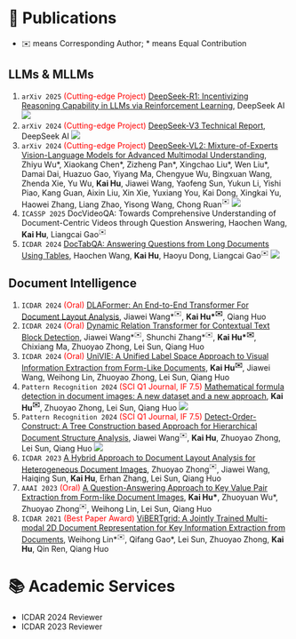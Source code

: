
# 📝 Publications
- ✉️ means Corresponding Author; * means Equal Contribution

## LLMs & MLLMs
1. ``arXiv 2025`` <font color="red">(Cutting-edge Project)</font> [DeepSeek-R1: Incentivizing Reasoning Capability in LLMs via Reinforcement Learning](https://arxiv.org/abs/2501.12948), DeepSeek AI [![](https://img.shields.io/github/stars/deepseek-ai/DeepSeek-R1?style=social&label=DeepSeek-R1+Stars)](https://github.com/deepseek-ai/DeepSeek-R1)
1. ``arXiv 2024`` <font color="red">(Cutting-edge Project)</font> [DeepSeek-V3 Technical Report](https://arxiv.org/abs/2412.19437v1), DeepSeek AI [![](https://img.shields.io/github/stars/deepseek-ai/DeepSeek-V3?style=social&label=DeepSeek-V3+Stars)](https://github.com/deepseek-ai/DeepSeek-V3)
1. ``arXiv 2024`` <font color="red">(Cutting-edge Project)</font> [DeepSeek-VL2: Mixture-of-Experts Vision-Language Models for Advanced Multimodal Understanding](https://arxiv.org/abs/2412.10302), Zhiyu Wu\*, Xiaokang Chen\*, Zizheng Pan\*, Xingchao Liu\*, Wen Liu\*, Damai Dai, Huazuo Gao, Yiyang Ma, Chengyue Wu, Bingxuan Wang, Zhenda Xie, Yu Wu, **Kai Hu**, Jiawei Wang, Yaofeng Sun, Yukun Li, Yishi Piao, Kang Guan, Aixin Liu, Xin Xie, Yuxiang You, Kai Dong, Xingkai Yu, Haowei Zhang, Liang Zhao, Yisong Wang, Chong Ruan$^✉️$ [![](https://img.shields.io/github/stars/deepseek-ai/DeepSeek-VL2?style=social&label=DeepSeek-VL2+Stars)](https://github.com/deepseek-ai/DeepSeek-VL2)
1. ``ICASSP 2025`` DocVideoQA: Towards Comprehensive Understanding of Document-Centric Videos through Question Answering, Haochen Wang, **Kai Hu**, Liangcai Gao$^✉️$
1. ``ICDAR 2024`` [DocTabQA: Answering Questions from Long Documents Using Tables](https://arxiv.org/abs/2408.11490), Haochen Wang, **Kai Hu**, Haoyu Dong, Liangcai Gao$^✉️$ [![](https://img.shields.io/github/stars/SmileWHC/DocTabQA?style=social&label=DocTabQA+Stars)](https://github.com/SmileWHC/DocTabQA)

## Document Intelligence
1. ``ICDAR 2024`` <font color="red">(Oral)</font> [DLAFormer: An End-to-End Transformer For Document Layout Analysis](https://arxiv.org/abs/2405.11757), Jiawei Wang\*$^✉️$, **Kai Hu\*$^✉️$**, Qiang Huo
1. ``ICDAR 2024`` <font color="red">(Oral)</font> [Dynamic Relation Transformer for Contextual Text Block Detection](https://arxiv.org/abs/2401.09232), Jiawei Wang\*$^✉️$, Shunchi Zhang\*$^✉️$, **Kai Hu\*$^✉️$**, Chixiang Ma, Zhuoyao Zhong, Lei Sun, Qiang Huo
1. ``ICDAR 2024``  <font color="red">(Oral)</font> [UniVIE: A Unified Label Space Approach to Visual Information Extraction from Form-Like Documents](https://arxiv.org/abs/2401.09220), **Kai Hu$^✉️$**, Jiawei Wang, Weihong Lin, Zhuoyao Zhong, Lei Sun, Qiang Huo
1. ``Pattern Recognition 2024`` <font color="red">(SCI Q1 Journal, IF 7.5)</font> [Mathematical formula detection in document images: A new dataset and a new approach](https://www.sciencedirect.com/science/article/abs/pii/S0031320323009093), **Kai Hu$^✉️$**, Zhuoyao Zhong, Lei Sun, Qiang Huo [![](https://img.shields.io/github/stars/microsoft/ArxivFormula?style=social&label=ArxiFormula+Stars)](https://github.com/microsoft/ArxivFormula)
1. ``Pattern Recognition 2024`` <font color="red">(SCI Q1 Journal, IF 7.5)</font> [Detect-Order-Construct: A Tree Construction based Approach for Hierarchical Document Structure Analysis](https://arxiv.org/abs/2401.11874), Jiawei Wang$^✉️$, **Kai Hu**, Zhuoyao Zhong, Lei Sun, Qiang Huo [![](https://img.shields.io/github/stars/microsoft/CompHRDoc?style=social&label=CompHRDoc+Stars)](https://github.com/microsoft/CompHRDoc)
1. ``ICDAR 2023`` [A Hybrid Approach to Document Layout Analysis for Heterogeneous Document Images](https://link.springer.com/chapter/10.1007/978-3-031-41734-4_12), Zhuoyao Zhong$^✉️$, Jiawei Wang, Haiqing Sun, **Kai Hu**, Erhan Zhang, Lei Sun, Qiang Huo
1. ``AAAI 2023`` <font color="red">(Oral)</font> [A Question-Answering Approach to Key Value Pair Extraction from Form-like Document Images](https://arxiv.org/abs/2304.07957), **Kai Hu\***, Zhuoyuan Wu\*, Zhuoyao Zhong$^✉️$, Weihong Lin, Lei Sun, Qiang Huo
1. ``ICDAR 2021``  <font color="red">(Best Paper Award)</font>  [ViBERTgrid: A Jointly Trained Multi-modal 2D Document Representation for Key Information Extraction from Documents](https://arxiv.org/abs/2105.11672), Weihong Lin\*$^✉️$, Qifang Gao\*, Lei Sun, Zhuoyao Zhong, **Kai Hu**, Qin Ren, Qiang Huo

# 📚 Academic Services
- ICDAR 2024 Reviewer
- ICDAR 2023 Reviewer